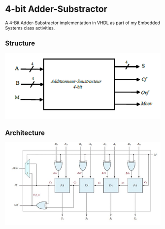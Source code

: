 # 4-bit Adder-Substractor

A 4-Bit Adder-Substractor implementation in VHDL as part of my Embedded Systems class activities.

## Structure

![structure](assets/structure.png)

## Architecture

![internal_arch](assets/internal_arch.png)
